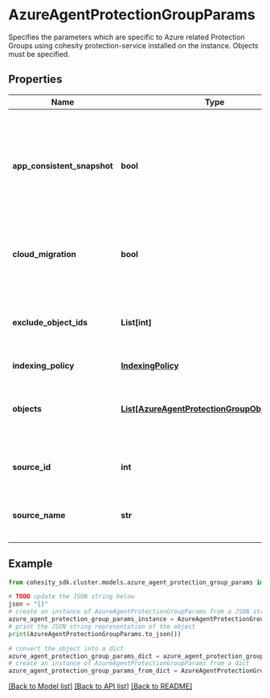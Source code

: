 # AzureAgentProtectionGroupParams

Specifies the parameters which are specific to Azure related Protection Groups using cohesity protection-service installed on the instance. Objects must be specified.

## Properties

Name | Type | Description | Notes
------------ | ------------- | ------------- | -------------
**app_consistent_snapshot** | **bool** | Specifies whether or not to quiesce apps and the file system in order to take app consistent snapshots. | [optional] 
**cloud_migration** | **bool** | Specifies whether or not to move the workload to the cloud. | [optional] 
**exclude_object_ids** | **List[int]** | Specifies the objects to be excluded in the Protection Group. | [optional] 
**indexing_policy** | [**IndexingPolicy**](IndexingPolicy.md) |  | [optional] 
**objects** | [**List[AzureAgentProtectionGroupObjectParams]**](AzureAgentProtectionGroupObjectParams.md) | Specifies the objects to be included in the Protection Group. | 
**source_id** | **int** | Specifies the id of the parent of the objects. | [optional] [readonly] 
**source_name** | **str** | Specifies the name of the parent of the objects. | [optional] [readonly] 

## Example

```python
from cohesity_sdk.cluster.models.azure_agent_protection_group_params import AzureAgentProtectionGroupParams

# TODO update the JSON string below
json = "{}"
# create an instance of AzureAgentProtectionGroupParams from a JSON string
azure_agent_protection_group_params_instance = AzureAgentProtectionGroupParams.from_json(json)
# print the JSON string representation of the object
print(AzureAgentProtectionGroupParams.to_json())

# convert the object into a dict
azure_agent_protection_group_params_dict = azure_agent_protection_group_params_instance.to_dict()
# create an instance of AzureAgentProtectionGroupParams from a dict
azure_agent_protection_group_params_from_dict = AzureAgentProtectionGroupParams.from_dict(azure_agent_protection_group_params_dict)
```
[[Back to Model list]](../README.md#documentation-for-models) [[Back to API list]](../README.md#documentation-for-api-endpoints) [[Back to README]](../README.md)


